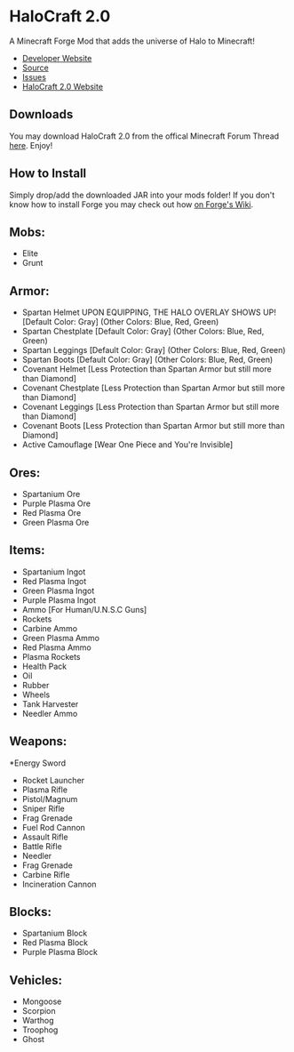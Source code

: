 HaloCraft 2.0
=============
A Minecraft Forge Mod that adds the universe of Halo to Minecraft!

* [Developer Website]
* [Source]
* [Issues]
* [HaloCraft 2.0 Website]

## Downloads

You may download HaloCraft 2.0 from the offical Minecraft Forum Thread [here]. Enjoy!

## How to Install

Simply drop/add the downloaded JAR into your mods folder! If you don't know how to install Forge you may check out how [on Forge's Wiki].

## Mobs:
* Elite
* Grunt

## Armor:
* Spartan Helmet UPON EQUIPPING, THE HALO OVERLAY SHOWS UP! [Default Color: Gray] (Other Colors: Blue, Red, Green)
* Spartan Chestplate [Default Color: Gray] (Other Colors: Blue, Red, Green)
* Spartan Leggings [Default Color: Gray] (Other Colors: Blue, Red, Green)
* Spartan Boots [Default Color: Gray] (Other Colors: Blue, Red, Green)
* Covenant Helmet [Less Protection than Spartan Armor but still more than Diamond]
* Covenant Chestplate [Less Protection than Spartan Armor but still more than Diamond]
* Covenant Leggings [Less Protection than Spartan Armor but still more than Diamond]
* Covenant Boots [Less Protection than Spartan Armor but still more than Diamond]
* Active Camouflage [Wear One Piece and You're Invisible]

## Ores:
* Spartanium Ore
* Purple Plasma Ore
* Red Plasma Ore
* Green Plasma Ore

## Items:
* Spartanium Ingot
* Red Plasma Ingot
* Green Plasma Ingot
* Purple Plasma Ingot
* Ammo [For Human/U.N.S.C Guns]
* Rockets
* Carbine Ammo
* Green Plasma Ammo
* Red Plasma Ammo
* Plasma Rockets
* Health Pack
* Oil
* Rubber
* Wheels
* Tank Harvester
* Needler Ammo

## Weapons:
*Energy Sword
* Rocket Launcher
* Plasma Rifle
* Pistol/Magnum
* Sniper Rifle
* Frag Grenade
* Fuel Rod Cannon
* Assault Rifle
* Battle Rifle
* Needler
* Frag Grenade
* Carbine Rifle
* Incineration Cannon

## Blocks:
* Spartanium Block
* Red Plasma Block
* Purple Plasma Block

## Vehicles:
* Mongoose
* Scorpion
* Warthog
* Troophog
* Ghost

[Developer Website]: http://negafinity.com
[Issues]: https://github.com/hsyyid/HaloMod/issues
[HaloCraft 2.0 Website]: http://halocraft.us
[Source]: https://github.com/hsyyid/HaloMod
[here]: http://www.minecraftforum.net/forums/mapping-and-modding/minecraft-mods/2368535-halocraft-2-0-v1-3-mod-for-minecraft-1-8
[on Forge's Wiki]: http://www.minecraftforge.net/wiki/Installation/Universal